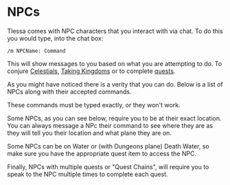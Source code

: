 # NPCs

Tlessa comes with NPC characters that you interact with via chat. To do this you would type, into the chat box:

    /m NPCName: Command

This will show messages to you based on what you are attempting to do. To conjure [Celestials](/information/celestials),
[Taking Kingdoms](/information/npc-kingdoms) or to complete [quests](/information/quests).

As you might have noticed there is a verity that you can do. Below is a list of NPCs along with their accepted commands.

These commands must be typed exactly, or they won't work.

Some NPCs, as you can see below, require you to be at their exact location. You can always message a NPc their command to see where they are
as they will tell you their location and what plane they are on.

Some NPCs can be on Water or (with Dungeons plane) Death Water, so make sure you have the appropriate quest item to access the NPC.

Finally, NPCs with multiple quests or "Quest Chains", will require you to speak to the NPC multiple times to complete each quest.
